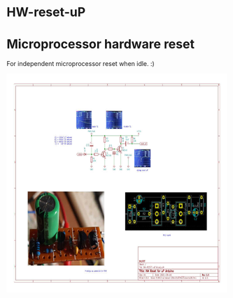 # HW-reset-uP
<h1>Microprocessor hardware reset</h1>
<p>For independent microprocessor reset when idle. :)</p>
<p> </p>
<img src="https://github.com/ok1fet/HW-reset-uP/blob/508e3415f909bb953356da0d9575519d0d09c9eb/HW-RESET-uPu.jpg" width="720" height="500" alt="schema" />
</p>



